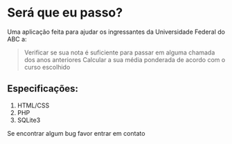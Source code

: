 # Será que eu passo?
Uma aplicação feita para ajudar os ingressantes da Universidade Federal do ABC a:
> Verificar se sua nota é suficiente para passar em alguma chamada dos anos anteriores
> Calcular a sua média ponderada de acordo com o curso escolhido

## Especificações:
1. HTML/CSS
2. PHP
3. SQLite3

Se encontrar algum bug favor entrar em contato